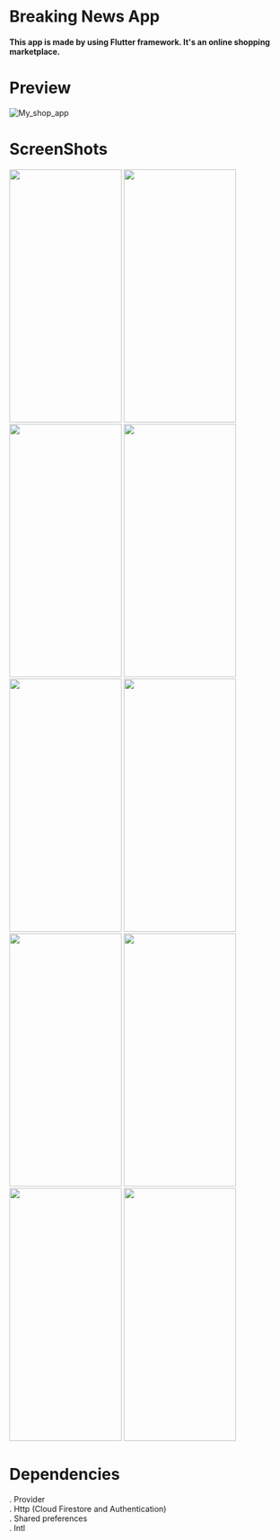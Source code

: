 # Breaking News App

#### This app is made by using Flutter framework. It's an online shopping marketplace.

# Preview
![My_shop_app](https://user-images.githubusercontent.com/76887699/117555747-217c2600-b062-11eb-85e5-75cbc0f23bcd.gif)

# ScreenShots

<p float="left">
  <img src="https://user-images.githubusercontent.com/76887699/117555786-70c25680-b062-11eb-8b6d-e0509ae9b0b8.jpg" width="200" height="450" />
  <img src="https://user-images.githubusercontent.com/76887699/117555789-74ee7400-b062-11eb-90ce-06b934921df1.jpg" width="200" height="450" /> 
  <img src="https://user-images.githubusercontent.com/76887699/117555791-7ae45500-b062-11eb-868c-378f0b8e2fbc.jpg" width="200" height="450" />
  <img src="https://user-images.githubusercontent.com/76887699/117555792-7e77dc00-b062-11eb-832c-d25d67786e78.jpg" width="200" height="450" />
  <img src="https://user-images.githubusercontent.com/76887699/117555800-90597f00-b062-11eb-8eb6-ad95214a4826.jpg" width="200" height="450" />
  <img src="https://user-images.githubusercontent.com/76887699/117555803-97808d00-b062-11eb-8942-f76bc79f0db9.jpg" width="200" height="450" />
  <img src="https://user-images.githubusercontent.com/76887699/117555807-9fd8c800-b062-11eb-8f2c-eb9a11f57337.jpg" width="200" height="450" />
  <img src="https://user-images.githubusercontent.com/76887699/117555810-a6673f80-b062-11eb-8a73-85830df2aa16.jpg" width="200" height="450" />
  <img src="https://user-images.githubusercontent.com/76887699/117555816-b67f1f00-b062-11eb-873f-1599e4e75791.jpg" width="200" height="450" />
  <img src="https://user-images.githubusercontent.com/76887699/117555821-bb43d300-b062-11eb-9ec4-bdd68bc7f28d.jpg" width="200" height="450" />
</p>

# Dependencies
. Provider                                                                                                                               
. Http (Cloud Firestore and Authentication)                                                                                                                            
. Shared preferences  
. Intl  
 

